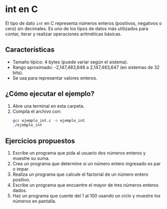 # int en C

El tipo de dato `int` en C representa números enteros (positivos, negativos o cero) sin decimales. Es uno de los tipos de datos más utilizados para contar, iterar y realizar operaciones aritméticas básicas.

## Características
- Tamaño típico: 4 bytes (puede variar según el sistema).
- Rango aproximado: -2,147,483,648 a 2,147,483,647 (en sistemas de 32 bits).
- Se usa para representar valores enteros.

## ¿Cómo ejecutar el ejemplo?

1. Abre una terminal en esta carpeta.
2. Compila el archivo con:
	```bash
	gcc ejemplo_int.c -o ejemplo_int
	./ejemplo_int
	

## Ejercicios propuestos
1. Escribe un programa que pida al usuario dos números enteros y muestre su suma.
2. Crea un programa que determine si un número entero ingresado es par o impar.
3. Realiza un programa que calcule el factorial de un número entero positivo.
4. Escribe un programa que encuentre el mayor de tres números enteros dados.
5. Haz un programa que cuente del 1 al 100 usando un ciclo y muestre los números en pantalla.
